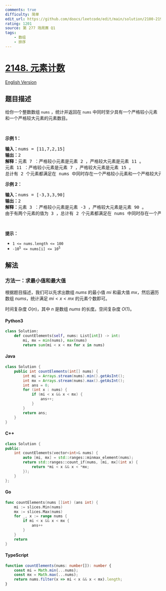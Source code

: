 ```yaml
---
comments: true
difficulty: 简单
edit_url: https://github.com/doocs/leetcode/edit/main/solution/2100-2199/2148.Count%20Elements%20With%20Strictly%20Smaller%20and%20Greater%20Elements/README.md
rating: 1201
source: 第 277 场周赛 Q1
tags:
    - 数组
    - 排序
---
```


<!-- problem:start -->

# [2148. 元素计数](https://leetcode.cn/problems/count-elements-with-strictly-smaller-and-greater-elements)

[English Version](/solution/2100-2199/2148.Count%20Elements%20With%20Strictly%20Smaller%20and%20Greater%20Elements/README_EN.md)

## 题目描述

<!-- description:start -->

<p>给你一个整数数组 <code>nums</code> ，统计并返回在 <code>nums</code> 中同时至少具有一个严格较小元素和一个严格较大元素的元素数目。</p>

<p>&nbsp;</p>

<p><strong>示例 1：</strong></p>

<pre>
<strong>输入：</strong>nums = [11,7,2,15]
<strong>输出：</strong>2
<strong>解释：</strong>元素 7 ：严格较小元素是元素 2 ，严格较大元素是元素 11 。
元素 11 ：严格较小元素是元素 7 ，严格较大元素是元素 15 。
总计有 2 个元素都满足在 nums 中同时存在一个严格较小元素和一个严格较大元素。
</pre>

<p><strong>示例 2：</strong></p>

<pre>
<strong>输入：</strong>nums = [-3,3,3,90]
<strong>输出：</strong>2
<strong>解释：</strong>元素 3 ：严格较小元素是元素 -3 ，严格较大元素是元素 90 。
由于有两个元素的值为 3 ，总计有 2 个元素都满足在 nums 中同时存在一个严格较小元素和一个严格较大元素。
</pre>

<p>&nbsp;</p>

<p><strong>提示：</strong></p>

<ul>
	<li><code>1 &lt;= nums.length &lt;= 100</code></li>
	<li><code>-10<sup>5</sup> &lt;= nums[i] &lt;= 10<sup>5</sup></code></li>
</ul>

<!-- description:end -->

## 解法

<!-- solution:start -->

### 方法一：求最小值和最大值

根据题目描述，我们可以先求出数组 $\textit{nums}$ 的最小值 $\textit{mi}$ 和最大值 $\textit{mx}$，然后遍历数组 $\textit{nums}$，统计满足 $\textit{mi} < x < \textit{mx}$ 的元素个数即可。

时间复杂度 $O(n)$，其中 $n$ 是数组 $\textit{nums}$ 的长度。空间复杂度 $O(1)$。

<!-- tabs:start -->

#### Python3

```python
class Solution:
    def countElements(self, nums: List[int]) -> int:
        mi, mx = min(nums), max(nums)
        return sum(mi < x < mx for x in nums)
```

#### Java

```java
class Solution {
    public int countElements(int[] nums) {
        int mi = Arrays.stream(nums).min().getAsInt();
        int mx = Arrays.stream(nums).max().getAsInt();
        int ans = 0;
        for (int x : nums) {
            if (mi < x && x < mx) {
                ans++;
            }
        }
        return ans;
    }
}
```

#### C++

```cpp
class Solution {
public:
    int countElements(vector<int>& nums) {
        auto [mi, mx] = std::ranges::minmax_element(nums);
        return std::ranges::count_if(nums, [mi, mx](int x) {
            return *mi < x && x < *mx;
        });
    }
};
```

#### Go

```go
func countElements(nums []int) (ans int) {
	mi := slices.Min(nums)
	mx := slices.Max(nums)
	for _, x := range nums {
		if mi < x && x < mx {
			ans++
		}
	}
	return
}
```

#### TypeScript

```ts
function countElements(nums: number[]): number {
    const mi = Math.min(...nums);
    const mx = Math.max(...nums);
    return nums.filter(x => mi < x && x < mx).length;
}
```

<!-- tabs:end -->

<!-- solution:end -->

<!-- problem:end -->
